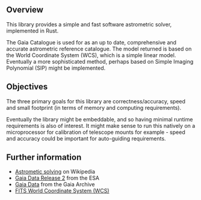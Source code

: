 ## Overview

This library provides a simple and fast software astrometric solver, implemented in Rust.

The Gaia Catalogue is used for as an up to date, comprehensive and accurate astrometric reference catalogue. The model returned is based on the World Coordinate System (WCS), which is a simple linear model. Eventually a more sophisticated method, perhaps based on Simple Imaging Polynomial (SIP) might be implemented.

## Objectives

The three primary goals for this library are correctness/accuracy, speed and small footprint (in terms of memory and computing requirements).

Eventually the library might be embeddable, and so having minimal runtime requirements is also of interest. It might make sense to run this natively on a microprocessor for calibration of telescope mounts for example - speed and accuracy could be important for auto-guiding requirements.

## Further information

- [Astrometic solving](https://en.wikipedia.org/wiki/Astrometric_solving) on Wikipedia
- [Gaia Data Release 2](https://gea.esac.esa.int/archive/documentation/GDR2/) from the ESA
- [Gaia Data](https://gea.esac.esa.int/archive/) from the Gaia Archive
- [FITS World Coordinate System (WCS)](https://fits.gsfc.nasa.gov/fits_wcs.html)